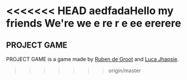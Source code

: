 <<<<<<< HEAD
aedfadaHello my friends We're we e re  r e ee ererere
=======
## PROJECT GAME

PROJECT GAME is a game made by [Ruben de Groot](https://github.com/47b3n) and [Luca Jhapsie](https://github.com/lucajhapsie).
>>>>>>> origin/master
